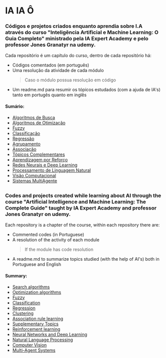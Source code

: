 # IA IA Ô
### Códigos e projetos criados enquanto aprendia sobre I.A através do curso "Inteligência Artificial e Machine Learning: O Guia Completo" ministrado pela IA Expert Academy e pelo professor Jones Granatyr na udemy.

Cada repositório é um capítulo do curso, dentro de cada repositório há:
  - Códigos comentados (em português)
  - Uma resolução da atividade de cada módulo
    > Caso o módulo possua resolução em código
  - Um readme.md para resumir os tópicos estudados (com a ajuda de IA's) tanto em portugês quanto em inglês

#### Sumário:
 - [Algoritmos de Busca](https://github.com/p3dru/inteligencia_artificial_machine_learning/tree/main/Algoritmos%20de%20busca)
 - [Algoritmos de Otimização](https://github.com/p3dru/inteligencia_artificial_machine_learning/tree/main/Algoritmos%20de%20otimização)
 - [Fuzzy](https://github.com/p3dru/inteligencia_artificial_machine_learning/tree/main/fuzzy)
 - [Classificação](https://github.com/p3dru/inteligencia_artificial_machine_learning/tree/main/classificacao)
 - [Regressão](https://github.com/p3dru/inteligencia_artificial_machine_learning/tree/main/regressao)
 - [Agrupamento](https://github.com/p3dru/inteligencia_artificial_machine_learning/tree/main/agrupamento)
 - [Associação](https://github.com/p3dru/inteligencia_artificial_machine_learning/tree/main/associacao)
 - [Tópicos Complementares](https://github.com/p3dru/inteligencia_artificial_machine_learning/tree/main/topicos_complementares)
 - [Aprendizagem por Reforço](https://github.com/p3dru/inteligencia_artificial_machine_learning/tree/main/aprendizagem_por_reforco)
 - [Redes Neurais e Deep Learning](https://github.com/p3dru/inteligencia_artificial_machine_learning/tree/main/Redes%20Neurais%20e%20Deep%20Learning)
 - [Processamento de Linguagem Natural](https://github.com/p3dru/inteligencia_artificial_machine_learning/tree/main/Processamento%20de%20Linguagem%20Natural)
 - [Visão Computacional](https://github.com/p3dru/inteligencia_artificial_machine_learning/tree/main/visao_computacional)
 - [Sistemas MultiAgente](https://github.com/p3dru/inteligencia_artificial_machine_learning/tree/main/Sistemas%20Multiagente)

##

### Codes and projects created while learning about AI through the course "Artificial Intelligence and Machine Learning: The Complete Guide" taught by IA Expert Academy and professor Jones Granatyr on udemy.

Each repository is a chapter of the course, within each repository there are:
 - Commented codes (in Portuguese)
 - A resolution of the activity of each module
   > If the module has code resolution
 - A readme.md to summarize topics studied (with the help of AI's) both in Portuguese and English

#### Summary:
 - [Search algorithms](https://github.com/p3dru/inteligencia_artificial_machine_learning/tree/main/Algoritmos%20de%20busca#chapter-1-understanding-problems)
 - [Optimization algorithms](https://github.com/p3dru/inteligencia_artificial_machine_learning/tree/main/Algoritmos%20de%20otimização#chapter-2-optimization-algorithms)
 - [Fuzzy](https://github.com/p3dru/inteligencia_artificial_machine_learning/tree/main/fuzzy#chapter-3-fuzzy-logic-fuzzy-fuzzy-fuzzy)
 - [Classification](https://github.com/p3dru/inteligencia_artificial_machine_learning/tree/main/classificacao#chapter-4-classification)
 - [Regression](https://github.com/p3dru/inteligencia_artificial_machine_learning/tree/main/regressao#chapter-5-regression)
 - [Clustering](https://github.com/p3dru/inteligencia_artificial_machine_learning/tree/main/agrupamento#chapter-6-clustering)
 - [Association rule learning](https://github.com/p3dru/inteligencia_artificial_machine_learning/tree/main/associacao#chapter-7-association)
 - [Supplementary Topics](https://github.com/p3dru/inteligencia_artificial_machine_learning/tree/main/topicos_complementares#chapter-8-supplementary-topics)
 - [Reinforcement learning](https://github.com/p3dru/inteligencia_artificial_machine_learning/tree/main/aprendizagem_por_reforco#chapter-9-reinforcement-learning)
 - [Neural Networks and Deep Learning](https://github.com/p3dru/inteligencia_artificial_machine_learning/tree/main/Redes%20Neurais%20e%20Deep%20Learning#chapter-10-neural-networks-and-deep-learning)
 - [Natural Language Processing](https://github.com/p3dru/inteligencia_artificial_machine_learning/tree/main/Processamento%20de%20Linguagem%20Natural)
 - [Computer Vision](https://github.com/p3dru/inteligencia_artificial_machine_learning/tree/main/visao_computacional#chapter-12-computer-vision)
 - [Multi-Agent Systems]()
